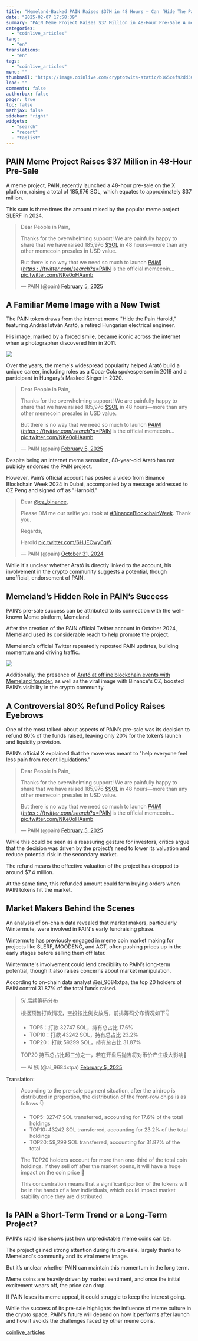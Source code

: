 ```yaml
---
title: "Memeland-Backed PAIN Raises $37M in 48 Hours – Can ‘Hide The Pain Harold’ Meme Coin Hold Its Value?"
date: "2025-02-07 17:58:39"
summary: "PAIN Meme Project Raises $37 Million in 48-Hour Pre-Sale A meme project, PAIN, recently launched a 48-hour pre-sale on the X platform, raising a total of 185,976 SOL, which equates to approximately $37 million. This sum is three times the amount raised by the popular meme project SLERF in 2024.Dear..."
categories:
  - "coinlive_articles"
lang:
  - "en"
translations:
  - "en"
tags:
  - "coinlive_articles"
menu: ""
thumbnail: "https://image.coinlive.com/cryptotwits-static/b165c4f92dd30d10ef61f32e8ba289d0.jpeg"
lead: ""
comments: false
authorbox: false
pager: true
toc: false
mathjax: false
sidebar: "right"
widgets:
  - "search"
  - "recent"
  - "taglist"
---
```


PAIN Meme Project Raises $37 Million in 48-Hour Pre-Sale
--------------------------------------------------------

A meme project, PAIN, recently launched a 48-hour pre-sale on the X platform, raising a total of 185,976 SOL, which equates to approximately $37 million.

This sum is three times the amount raised by the popular meme project SLERF in 2024.

> Dear People in Pain,  
>   
> Thanks for the overwhelming support! We are painfully happy to share that we have raised 185,976 [$SOL](https://twitter.com/search?q=%24SOL&src=ctag&ref_src=twsrc%5Etfw) in 48 hours—more than any other memecoin presales in USD value.  
>   
> But there is no way that we need so much to launch [$PAIN](https://twitter.com/search?q=%24PAIN&src=ctag&ref_src=twsrc%5Etfw).[$PAIN](https://twitter.com/search?q=%24PAIN&src=ctag&ref_src=twsrc%5Etfw) is the official memecoin… [pic.twitter.com/NKe0oHAamb](https://t.co/NKe0oHAamb)
> 
> — PAIN (@pain) [February 5, 2025](https://twitter.com/pain/status/1887126657506656506?ref_src=twsrc%5Etfw)

A Familiar Meme Image with a New Twist
--------------------------------------

The PAIN token draws from the internet meme "Hide the Pain Harold," featuring András István Arató, a retired Hungarian electrical engineer.

His image, marked by a forced smile, became iconic across the internet when a photographer discovered him in 2011.

![](https://image.coinlive.com/cryptotwits-static/d1312efd7e92027097d2cc6f65ff8725.jpg)

Over the years, the meme's widespread popularity helped Arató build a unique career, including roles as a Coca-Cola spokesperson in 2019 and a participant in Hungary’s Masked Singer in 2020.

> Dear People in Pain,  
>   
> Thanks for the overwhelming support! We are painfully happy to share that we have raised 185,976 [$SOL](https://twitter.com/search?q=%24SOL&src=ctag&ref_src=twsrc%5Etfw) in 48 hours—more than any other memecoin presales in USD value.  
>   
> But there is no way that we need so much to launch [$PAIN](https://twitter.com/search?q=%24PAIN&src=ctag&ref_src=twsrc%5Etfw).[$PAIN](https://twitter.com/search?q=%24PAIN&src=ctag&ref_src=twsrc%5Etfw) is the official memecoin… [pic.twitter.com/NKe0oHAamb](https://t.co/NKe0oHAamb)
> 
> — PAIN (@pain) [February 5, 2025](https://twitter.com/pain/status/1887126657506656506?ref_src=twsrc%5Etfw)

Despite being an internet meme sensation, 80-year-old Arató has not publicly endorsed the PAIN project.

However, Pain’s official account has posted a video from Binance Blockchain Week 2024 in Dubai, accompanied by a message addressed to CZ Peng and signed off as "Harnold."

> Dear [@cz\_binance](https://twitter.com/cz_binance?ref_src=twsrc%5Etfw),  
>   
> Please DM me our selfie you took at [#BinanceBlockchainWeek](https://twitter.com/hashtag/BinanceBlockchainWeek?src=hash&ref_src=twsrc%5Etfw). Thank you.  
>   
> Regards,  
>   
> Harold [pic.twitter.com/6HJECwy6qW](https://t.co/6HJECwy6qW)
> 
> — PAIN (@pain) [October 31, 2024](https://twitter.com/pain/status/1851978613245063494?ref_src=twsrc%5Etfw)

While it's unclear whether Arató is directly linked to the account, his involvement in the crypto community suggests a potential, though unofficial, endorsement of PAIN.

Memeland’s Hidden Role in PAIN’s Success
----------------------------------------

PAIN’s pre-sale success can be attributed to its connection with the well-known Meme platform, Memeland.

After the creation of the PAIN official Twitter account in October 2024, Memeland used its considerable reach to help promote the project.

Memeland’s official Twitter repeatedly reposted PAIN updates, building momentum and driving traffic.

![](https://image.coinlive.com/cryptotwits-static/5ba24ae7f4bb44deb386bc31fb756b8b.png)

Additionally, the presence of [Arató at offline blockchain events with Memeland founder](https://www.coinlive.com/news/man-behind-hide-the-pain-harold-meme-stuns-at-singapore-s), as well as the viral image with Binance's CZ, boosted PAIN’s visibility in the crypto community.

A Controversial 80% Refund Policy Raises Eyebrows
-------------------------------------------------

One of the most talked-about aspects of PAIN’s pre-sale was its decision to refund 80% of the funds raised, leaving only 20% for the token’s launch and liquidity provision.

PAIN’s official X explained that the move was meant to "help everyone feel less pain from recent liquidations."

> Dear People in Pain,  
>   
> Thanks for the overwhelming support! We are painfully happy to share that we have raised 185,976 [$SOL](https://twitter.com/search?q=%24SOL&src=ctag&ref_src=twsrc%5Etfw) in 48 hours—more than any other memecoin presales in USD value.  
>   
> But there is no way that we need so much to launch [$PAIN](https://twitter.com/search?q=%24PAIN&src=ctag&ref_src=twsrc%5Etfw).[$PAIN](https://twitter.com/search?q=%24PAIN&src=ctag&ref_src=twsrc%5Etfw) is the official memecoin… [pic.twitter.com/NKe0oHAamb](https://t.co/NKe0oHAamb)
> 
> — PAIN (@pain) [February 5, 2025](https://twitter.com/pain/status/1887126657506656506?ref_src=twsrc%5Etfw)

While this could be seen as a reassuring gesture for investors, critics argue that the decision was driven by the project’s need to lower its valuation and reduce potential risk in the secondary market.

The refund means the effective valuation of the project has dropped to around $7.4 million.

At the same time, this refunded amount could form buying orders when PAIN tokens hit the market.

Market Makers Behind the Scenes
-------------------------------

An analysis of on-chain data revealed that market makers, particularly Wintermute, were involved in PAIN's early fundraising phase.

Wintermute has previously engaged in meme coin market making for projects like SLERF, MOODENG, and ACT, often pushing prices up in the early stages before selling them off later.

Wintermute's involvement could lend credibility to PAIN’s long-term potential, though it also raises concerns about market manipulation.

According to on-chain data analyst @ai\_9684xtpa, the top 20 holders of PAIN control 31.87% of the total funds raised.

> 5/ 后续筹码分布  
>   
> 根据预售打款情况，空投按比例发放后，前排筹码分布情况如下👇  
> - TOP5：打款 32747 SOL，持有总占比 17.6%  
> - TOP10：打款 43242 SOL，持有总占比 23.2%  
> - TOP20：打款 59299 SOL，持有总占比 31.87%  
>   
> TOP20 持币总占比超三分之一，若在开盘后抛售将对币价产生极大影响👀
> 
> — Ai 姨 (@ai\_9684xtpa) [February 5, 2025](https://twitter.com/ai_9684xtpa/status/1887070097891791346?ref_src=twsrc%5Etfw)

Translation:

> According to the pre-sale payment situation, after the airdrop is distributed in proportion, the distribution of the front-row chips is as follows 👇  
>   
> - TOP5: 32747 SOL transferred, accounting for 17.6% of the total holdings  
> - TOP10: 43242 SOL transferred, accounting for 23.2% of the total holdings  
> - TOP20: 59,299 SOL transferred, accounting for 31.87% of the total  
>   
> The TOP20 holders account for more than one-third of the total coin holdings. If they sell off after the market opens, it will have a huge impact on the coin price 👀  
>   
> This concentration means that a significant portion of the tokens will be in the hands of a few individuals, which could impact market stability once they are distributed.

Is PAIN a Short-Term Trend or a Long-Term Project?
--------------------------------------------------

PAIN's rapid rise shows just how unpredictable meme coins can be.

The project gained strong attention during its pre-sale, largely thanks to Memeland's community and its viral meme image.

But it’s unclear whether PAIN can maintain this momentum in the long term.

Meme coins are heavily driven by market sentiment, and once the initial excitement wears off, the price can drop.

If PAIN loses its meme appeal, it could struggle to keep the interest going.

While the success of its pre-sale highlights the influence of meme culture in the crypto space, PAIN's future will depend on how it performs after launch and how it avoids the challenges faced by other meme coins.

[coinlive_articles](https://www.coinlive.com/news/memeland-backed-pain-raises-37m-in-48-hours-can-hide)
